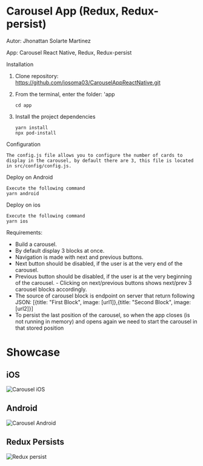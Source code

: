 # Carousel App (Redux, Redux-persist)

Autor: Jhonattan Solarte Martinez

App: Carousel React Native, Redux, Redux-persist

Installation

1. Clone repository:
    https://github.com/josoma03/CarouselAppReactNative.git
2. From the terminal, enter the folder: 'app
    
       cd app
3. Install the project dependencies

       yarn install
       npx pod-install
    

Configuration

    The config.js file allows you to configure the number of cards to display in the carousel, by default there are 3, this file is located in src/config/config.js.
    
Deploy on Android

    Execute the following command
    yarn android

Deploy on ios

    Execute the following command
    yarn ios


Requirements:

- Build a carousel.
- By default display 3 blocks at once.
- Navigation is made with next and previous buttons.
- Next button should be disabled, if the user is at the very end of the carousel.
- Previous button should be disabled, if the user is at the very beginning of the carousel. - Clicking on next/previous buttons shows next/prev 3 carousel blocks accordingly.
- The source of carousel block is endpoint on server that return following JSON:
  [{title: "First Block", image: [url1]},{title: "Second Block", image: [url2]}]
- To persist the last position of the carousel, so when the app closes (is not running in memory) and opens again we need to start the carousel in that stored position  


# Showcase
## iOS
![Carousel iOS](https://user-images.githubusercontent.com/8276103/132967677-328a05c0-7542-40a8-b4ce-57f5f1a2997c.gif)



## Android
![Carousel Android](https://user-images.githubusercontent.com/8276103/132967969-8085fe48-2688-4f0c-bf92-7a66b9816e83.gif)



## Redux Persists
![Redux persist](https://user-images.githubusercontent.com/8276103/132967676-50899b2a-a964-4e9a-b937-7e1fdbbb4c43.gif)





